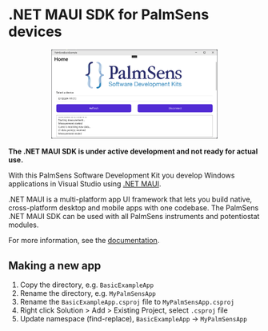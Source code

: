 # .NET MAUI SDK for PalmSens devices

<p align="center">
    <img src="./docs/modules/ROOT/images/banner.png" alt="Make your own Electrochemistry apps" width="66%"/>
</p>

**The .NET MAUI SDK is under active development and not ready for actual use.**

With this PalmSens Software Development Kit you develop Windows applications in Visual Studio using [.NET MAUI](https://dotnet.microsoft.com/en-us/apps/maui).

.NET MAUI is a multi-platform app UI framework that lets you build native, cross-platform desktop and mobile apps with one codebase.
The PalmSens .NET MAUI SDK can be used with all PalmSens instruments and potentiostat modules.

For more information, see the [documentation](https://sdk.palmsens.com/maui/latest/index.html).

## Making a new app

1. Copy the directory, e.g. `BasicExampleApp`
2. Rename the directory, e.g. `MyPalmSensApp`
3. Rename the `BasicExampleApp.csproj` file to `MyPalmSensApp.csproj`
4. Right click Solution > Add > Existing Project, select `.csproj` file
5. Update namespace (find-replace), `BasicExampleApp` -> `MyPalmSensApp`
